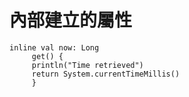 # 內部建立的屬性

	inline val now: Long
		 get() { 
		 println("Time retrieved") 
		 return System.currentTimeMillis() 
		 }
